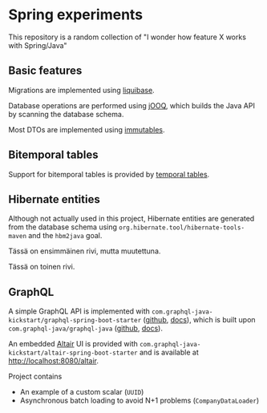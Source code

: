 # Spring experiments

This repository is a random collection of "I wonder how feature X works with Spring/Java"

## Basic features

Migrations are implemented using [liquibase](https://www.liquibase.org/).

Database operations are performed using [jOOQ](https://www.jooq.org/), which builds the Java API by scanning the database schema.

Most DTOs are implemented using [immutables](https://immutables.github.io/).

## Bitemporal tables

Support for bitemporal tables is provided by [temporal tables](https://github.com/nearform/temporal_tables).

## Hibernate entities

Although not actually used in this project, Hibernate entities are generated from the database schema using `org.hibernate.tool/hibernate-tools-maven` and the `hbm2java` goal.

Tässä on ensimmäinen rivi, mutta muutettuna.

Tässä on toinen rivi.

## GraphQL

A simple GraphQL API is implemented with `com.graphql-java-kickstart/graphql-spring-boot-starter` ([github](https://github.com/graphql-java-kickstart/graphql-spring-boot), [docs](https://www.graphql-java-kickstart.com/spring-boot/)), which is built upon `com.graphql-java/graphql-java` ([github](https://github.com/graphql-java/graphql-java), [docs](https://www.graphql-java.com/documentation/v16/)).

An embedded [Altair](https://altair.sirmuel.design/) UI is provided with `com.graphql-java-kickstart/altair-spring-boot-starter` and is available at [http://localhost:8080/altair](http://localhost:8080/altair).

Project contains

- An example of a custom scalar (`UUID`)
- Asynchronous batch loading to avoid N+1 problems (`CompanyDataLoader`)

